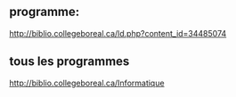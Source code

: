 
## programme:
http://biblio.collegeboreal.ca/ld.php?content_id=34485074
## tous les programmes
http://biblio.collegeboreal.ca/Informatique
